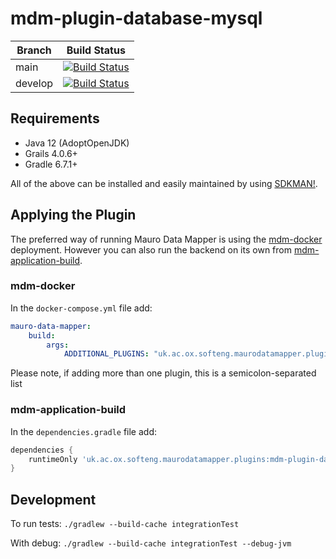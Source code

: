 # mdm-plugin-database-mysql

| Branch | Build Status |
| ------ | ------------ |
| main | [![Build Status](https://jenkins.cs.ox.ac.uk/buildStatus/icon?job=Mauro+Data+Mapper+Plugins%2Fmdm-plugin-database-mysql%2Fmain)](https://jenkins.cs.ox.ac.uk/blue/organizations/jenkins/Mauro%20Data%20Mapper%20Plugins%2Fmdm-plugin-database-mysql/branches) |
| develop | [![Build Status](https://jenkins.cs.ox.ac.uk/buildStatus/icon?job=Mauro+Data+Mapper+Plugins%2Fmdm-plugin-database-mysql%2Fdevelop)](https://jenkins.cs.ox.ac.uk/blue/organizations/jenkins/Mauro%20Data%20Mapper%20Plugins%2Fmdm-plugin-database-mysql/branches) |

## Requirements

* Java 12 (AdoptOpenJDK)
* Grails 4.0.6+
* Gradle 6.7.1+

All of the above can be installed and easily maintained by using [SDKMAN!](https://sdkman.io/install).

## Applying the Plugin

The preferred way of running Mauro Data Mapper is using the [mdm-docker](https://github.com/MauroDataMapper/mdm-docker) deployment. However you can
also run the backend on its own from [mdm-application-build](https://github.com/MauroDataMapper/mdm-application-build).

### mdm-docker

In the `docker-compose.yml` file add:

```yml
mauro-data-mapper:
    build:
        args:
            ADDITIONAL_PLUGINS: "uk.ac.ox.softeng.maurodatamapper.plugins:mdm-plugin-database-mysql:3.0.0"
```

Please note, if adding more than one plugin, this is a semicolon-separated list

### mdm-application-build

In the `dependencies.gradle` file add:

```groovy
dependencies {
    runtimeOnly 'uk.ac.ox.softeng.maurodatamapper.plugins:mdm-plugin-database-mysql:4.0.0'
}
```

## Development

To run tests:
```./gradlew --build-cache integrationTest```

With debug:
```./gradlew --build-cache integrationTest --debug-jvm```  

